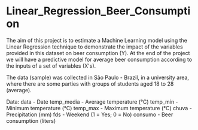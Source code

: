 # Linear_Regression_Beer_Consumption

The aim of this project is to estimate a Machine Learning model using the Linear Regression technique to demonstrate the impact of the variables provided in this dataset on beer consumption (Y). 
At the end of the project we will have a predictive model for average beer consumption according to the inputs of a set of variables (X's).

The data (sample) was collected in São Paulo - Brazil, in a university area, where there are some parties with groups of students aged 18 to 28 (average).

Data:
data - Date
temp_media - Average temperature (°C)
temp_min - Minimum temperature (°C)
temp_max - Maximum temperature (°C)
chuva - Precipitation (mm)
fds - Weekend (1 = Yes; 0 = No)
consumo - Beer consumption (liters)
